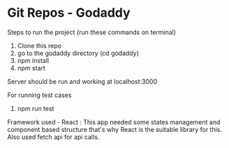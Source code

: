 # Git Repos - Godaddy

Steps to run the project (run these commands on terminal)

1. Clone this repo
2. go to the godaddy directory (cd godaddy)
3. npm install
4. npm start

Server should be run and working at localhost:3000

For running test cases
1. npm run test

Framework used - React : 
This app needed some states management and component based structure that's why React is the suitable library for this. Also used fetch api for api calls.
